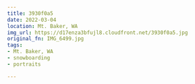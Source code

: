 ```yaml
---
title: 3930f0a5
date: 2022-03-04
location: Mt. Baker, WA
img_url: https://d17enza3bfujl8.cloudfront.net/3930f0a5.jpg
original_fn: IMG_6499.jpg
tags:
- Mt. Baker, WA
- snowboarding
- portraits

---
```


